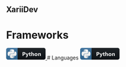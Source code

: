## XariiDev

# Frameworks
 <a href="#">
    <img src="icons/python.png" alt="example badge" style="vertical-align:top margin:6px 4px">
  </a>  
# Languages
 <a href="#">
    <img src="icons/python.png" alt="example badge" style="vertical-align:top margin:6px 4px">
  </a>  

<!--
**xariidev/xariidev** is a ✨ _special_ ✨ repository because its `README.md` (this file) appears on your GitHub profile.

Here are some ideas to get you started:

- 🔭 I’m currently working on ...
- 🌱 I’m currently learning ...
- 👯 I’m looking to collaborate on ...
- 🤔 I’m looking for help with ...
- 💬 Ask me about ...
- 📫 How to reach me: ...
- 😄 Pronouns: ...
- ⚡ Fun fact: ...
-->
